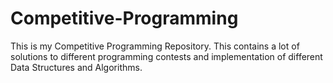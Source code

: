 # Competitive-Programming
This is my Competitive Programming Repository. This contains a lot of solutions to different programming contests and implementation of
different Data Structures and Algorithms.
